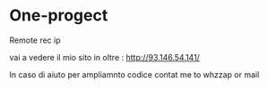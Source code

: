# One-progect
Remote rec ip

vai a vedere il mio sito in oltre : http://93.146.54.141/


In caso di aiuto per ampliamnto codice contat me to whzzap or mail
